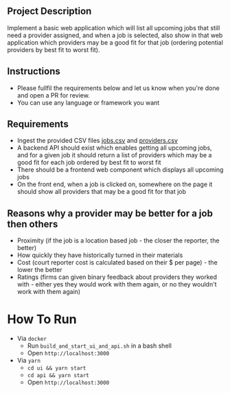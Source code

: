 ## Project Description
Implement a basic web application which will list all upcoming jobs that still need a provider assigned, and when a job is selected, also show in that web application which providers may be a good fit for that job (ordering potential providers by best fit to worst fit).

## Instructions
* Please fullfil the requirements below and let us know when you're done and open a PR for review.
* You can use any language or framework you want

## Requirements
* Ingest the provided CSV files [jobs.csv](jobs.csv) and [providers.csv](providers.csv)
* A backend API should exist which enables getting all upcoming jobs, and for a given job it should return a list of providers which may be a good fit for each job ordered by best fit to worst fit
* There should be a frontend web component which displays all upcoming jobs
* On the front end, when a job is clicked on, somewhere on the page it should show all providers that may be a good fit for that job 

## Reasons why a provider may be better for a job then others
* Proximity (if the job is a location based job - the closer the reporter, the better)
* How quickly they have historically turned in their materials
* Cost (court reporter cost is calculated based on their $ per page) - the lower the better
* Ratings (firms can given binary feedback about providers they worked with - either yes they would work with them again, or no they wouldn't work with them again)

# How To Run
* Via `docker`
  * Run `build_and_start_ui_and_api.sh` in a bash shell
  * Open `http://localhost:3000`
* Via `yarn`
  * `cd ui && yarn start`
  * `cd api && yarn start`
  * Open `http://localhost:3000`
